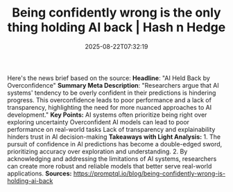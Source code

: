 ﻿---
title: "Being confidently wrong is the only thing holding AI back | Hash n Hedge"
date: "2025-08-22T07:32:19"
category: "Markets"
summary: ""
slug: "being-confidently-wrong-is-the-only-thing-holding-ai-back"
source_urls:
  - ""
seo:
  title: "Being confidently wrong is the only thing holding AI back | Hash n Hedge | Hash n Hedge"
  description: ""
  keywords: ["news", "markets", "brief"]
---
Here's the news brief based on the source:  **Headline**: "AI Held Back by Overconfidence"  **Summary Meta Description**: "Researchers argue that AI systems' tendency to be overly confident in their predictions is hindering progress. This overconfidence leads to poor performance and a lack of transparency, highlighting the need for more nuanced approaches to AI development."  **Key Points:**   AI systems often prioritize being right over exploring uncertainty  Overconfident AI models can lead to poor performance on real-world tasks  Lack of transparency and explainability hinders trust in AI decision-making  **Takeaways with Light Analysis:**  1. The pursuit of confidence in AI predictions has become a double-edged sword, prioritizing accuracy over exploration and understanding. 2. By acknowledging and addressing the limitations of AI systems, researchers can create more robust and reliable models that better serve real-world applications.  **Sources:** https://promptql.io/blog/being-confidently-wrong-is-holding-ai-back